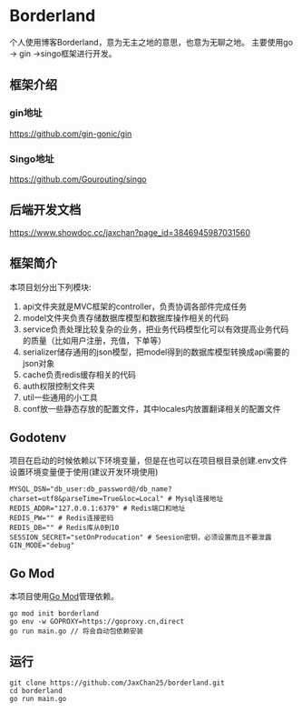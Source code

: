 # Borderland

个人使用博客Borderland，意为无主之地的意思，也意为无聊之地。
主要使用go -> gin ->singo框架进行开发。

## 框架介绍

### gin地址
https://github.com/gin-gonic/gin

### Singo地址
https://github.com/Gourouting/singo

## 后端开发文档
https://www.showdoc.cc/jaxchan?page_id=3846945987031560

## 框架简介

本项目划分出下列模块:

1. api文件夹就是MVC框架的controller，负责协调各部件完成任务
2. model文件夹负责存储数据库模型和数据库操作相关的代码
3. service负责处理比较复杂的业务，把业务代码模型化可以有效提高业务代码的质量（比如用户注册，充值，下单等）
4. serializer储存通用的json模型，把model得到的数据库模型转换成api需要的json对象
5. cache负责redis缓存相关的代码
6. auth权限控制文件夹
7. util一些通用的小工具
8. conf放一些静态存放的配置文件，其中locales内放置翻译相关的配置文件

## Godotenv

项目在启动的时候依赖以下环境变量，但是在也可以在项目根目录创建.env文件设置环境变量便于使用(建议开发环境使用)

```shell
MYSQL_DSN="db_user:db_password@/db_name?charset=utf8&parseTime=True&loc=Local" # Mysql连接地址
REDIS_ADDR="127.0.0.1:6379" # Redis端口和地址
REDIS_PW="" # Redis连接密码
REDIS_DB="" # Redis库从0到10
SESSION_SECRET="setOnProducation" # Seesion密钥，必须设置而且不要泄露
GIN_MODE="debug"
```

## Go Mod

本项目使用[Go Mod](https://github.com/golang/go/wiki/Modules)管理依赖。

```shell
go mod init borderland
go env -w GOPROXY=https://goproxy.cn,direct
go run main.go // 将会自动包依赖安装
```

## 运行

```shell
git clone https://github.com/JaxChan25/borderland.git
cd borderland
go run main.go
```

